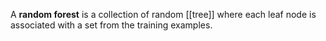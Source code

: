 A **random forest** is a collection of random [[tree]] where each leaf node is associated with a set from the training examples. 